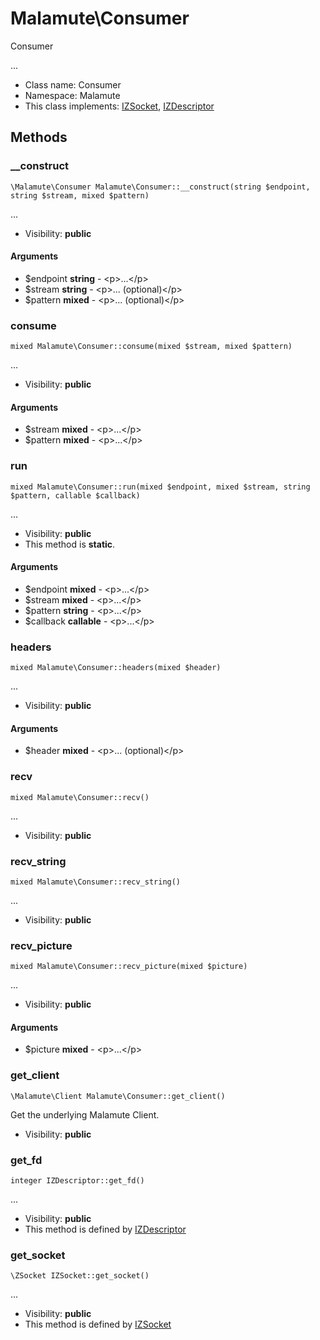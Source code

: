 Malamute\Consumer
===============

Consumer

...


* Class name: Consumer
* Namespace: Malamute
* This class implements: [IZSocket](IZSocket.md), [IZDescriptor](IZDescriptor.md)






Methods
-------


### __construct

    \Malamute\Consumer Malamute\Consumer::__construct(string $endpoint, string $stream, mixed $pattern)



...

* Visibility: **public**


#### Arguments
* $endpoint **string** - &lt;p&gt;...&lt;/p&gt;
* $stream **string** - &lt;p&gt;... (optional)&lt;/p&gt;
* $pattern **mixed** - &lt;p&gt;... (optional)&lt;/p&gt;



### consume

    mixed Malamute\Consumer::consume(mixed $stream, mixed $pattern)



...

* Visibility: **public**


#### Arguments
* $stream **mixed** - &lt;p&gt;...&lt;/p&gt;
* $pattern **mixed** - &lt;p&gt;...&lt;/p&gt;



### run

    mixed Malamute\Consumer::run(mixed $endpoint, mixed $stream, string $pattern, callable $callback)



...

* Visibility: **public**
* This method is **static**.


#### Arguments
* $endpoint **mixed** - &lt;p&gt;...&lt;/p&gt;
* $stream **mixed** - &lt;p&gt;...&lt;/p&gt;
* $pattern **string** - &lt;p&gt;...&lt;/p&gt;
* $callback **callable** - &lt;p&gt;...&lt;/p&gt;



### headers

    mixed Malamute\Consumer::headers(mixed $header)



...

* Visibility: **public**


#### Arguments
* $header **mixed** - &lt;p&gt;... (optional)&lt;/p&gt;



### recv

    mixed Malamute\Consumer::recv()



...

* Visibility: **public**




### recv_string

    mixed Malamute\Consumer::recv_string()



...

* Visibility: **public**




### recv_picture

    mixed Malamute\Consumer::recv_picture(mixed $picture)



...

* Visibility: **public**


#### Arguments
* $picture **mixed** - &lt;p&gt;...&lt;/p&gt;



### get_client

    \Malamute\Client Malamute\Consumer::get_client()

Get the underlying Malamute Client.



* Visibility: **public**




### get_fd

    integer IZDescriptor::get_fd()



...

* Visibility: **public**
* This method is defined by [IZDescriptor](IZDescriptor.md)




### get_socket

    \ZSocket IZSocket::get_socket()



...

* Visibility: **public**
* This method is defined by [IZSocket](IZSocket.md)



